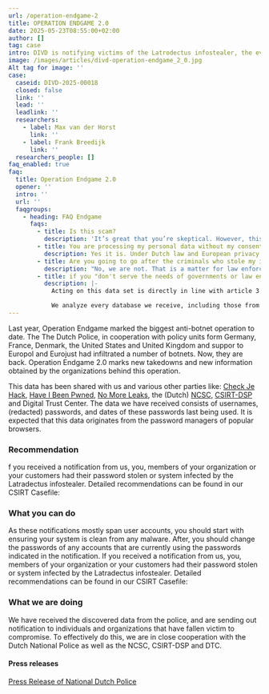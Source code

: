 ```yaml
---
url: /operation-endgame-2
title: OPERATION ENDGAME 2.0
date: 2025-05-23T08:55:00+02:00
author: []
tag: case
intro: DIVD is notifying victims of the Latrodectus infostealer, the evolution of IcedID. We are notifying victims that where identified as a part of Operation Endgame 2.0. If you receive a notification, please read the instructions carefully.
image: /images/articles/divd-operation-endgame_2_0.jpg
Alt tag for image: ''
case:
  caseid: DIVD-2025-00018
  closed: false
  link: ''
  lead: ''
  leadlink: ''
  researchers:
    - label: Max van der Horst
      link: ''
    - label: Frank Breedijk
      link: ''
  researchers_people: []
faq_enabled: true
faq:
  title: Operation Endgame 2.0
  opener: ''
  intro: ''
  url: ''
  faqgroups:
    - heading: FAQ Endgame
      faqs:
        - title: Is this scam?
          description: 'It’s great that you’re skeptical. However, this is legit and definitely not a scam. This operation is a collaboration between the Dutch National Police, Europol, Digital Trust Center, NCSC and others. We, Dutch Institute of Vulnerability Disclosure (DIVD), are mentioned in the press releases from the Dutch Police and Europol. The ‘Check je Hack. (translation: Check your Hack) FAQ also mentiones DIVD and shares a link back to this casefile.'
        - title: You are processing my personal data without my consent, is that legal?
          description: Yes it is. Under Dutch law and European privacy regulations, we can process this data based on a so-called "legitimate interest." DIVD is a private foundation that operates under a strict [code of conduct](https://www.divd.nl/code), with the aim to make the digital world safer.
        - title: Are you going to go after the criminals who stole my information?
          description: "No, we are not. That is a matter for law enforcement. As per [article 9 of our code of conduct](https://www.divd.nl/code): \\`We analyze online threats, not threat actors. We are researchers and don't serve the needs of governments or law enforcement.\\`"
        - title: if you "don't serve the needs of governments or law enforcement", why are you cooperating with the Dutch National Police on this case?
          description: |-
            Acting on this data set is directly in line with article 3 of our [code of conduct](https://www.divd.nl/code): \`Analyze databases with leaked credentials and report to the organizations or people who are compromised to take appropriate measures.\`

            We analyze every database we receive, including those from law enforcement. However, we do this independently, without any obligation or intention to share any specific information in return.
---
```

Last year, Operation Endgame marked the biggest anti-botnet operation to date. The The Dutch Police, in cooperation with policy units form Germany, France, Denmark, the United States and United Kingdom and suppor to Europol and Eurojust had infiltrated a number of botnets. Now, they are back. Operation Endgame 2.0 marks new takedowns and new information obtained by the organizations behind this operation.

This data has been shared with us and various other parties like: [Check Je Hack](https://www.politie.nl/informatie/checkjehack.html), [Have I Been Pwned](https://haveibeenpwned.com/), [No More Leaks](https://www.politie.nl/onderwerpen/no-more-leaks.html), the (Dutch) [NCSC](https://ncsc.nl), [CSIRT-DSP](https://csirtdsp.nl/) and Digital Trust Center. 
The data we have received consists of usernames, (redacted) passwords, and dates of these passwords last being used. It is expected that this data originates from the password managers of popular browsers.

### Recommendation

f you received a notification from us, you, members of your organization or your customers had their password stolen or system infected by the Latradectus infostealer. Detailed recommendations can be found in our CSIRT Casefile: 

### What you can do

As these notifications mostly span user accounts, you should start with ensuring your system is clean from any malware. After, you should change the passwords of any accounts that are currently using the passwords indicated in the notification. If you received a notification from us, you, members of your organization or your customers had their password stolen or system infected by the Latradectus infostealer. Detailed recommendations can be found in our CSIRT Casefile: 

### What we are doing

We have received the discovered data from the police, and are sending out notification to individuals and organizations that have fallen victim to compromise. To effectively do this, we are in close cooperation with the Dutch National Police as well as the NCSC, CSIRT-DSP and DTC.

#### Press releases

[Press Release of National Dutch Police](https://www.politie.nl/nieuws/2025/mei/22/11-internationale-politiediensten-pakken-met-operation-endgame-door-in-bestrijding-ransomware.html)
